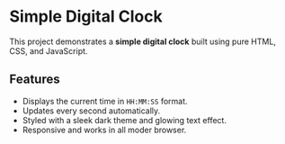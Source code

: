 # Simple Digital Clock

This project demonstrates a **simple digital clock** built using pure HTML, CSS, and JavaScript.

## Features

- Displays the current time in `HH:MM:SS` format.
- Updates every second automatically.
- Styled with a sleek dark theme and glowing text effect.
- Responsive and works in all moder browser.
